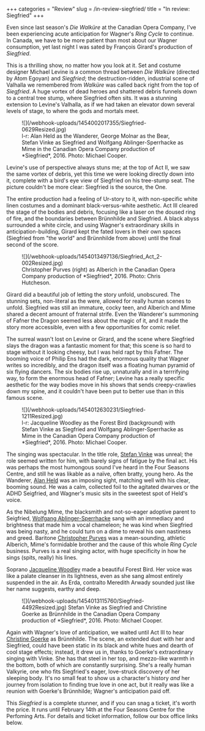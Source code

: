+++
categories = "Review"
slug = /in-review-siegfried/
title = "In review: Siegfried"
+++

Even since last season's *Die Walküre* at the Canadian Opera Company, I've been experiencing acute anticipation for Wagner's *Ring Cycle* to continue. In Canada, we have to be more patient than most about our Wagner consumption, yet last night I was sated by François Girard's production of *Siegfried*.

This is a thrilling show, no matter how you look at it. Set and costume designer Michael Levine is a common thread between *Die Walküre* (directed by Atom Egoyan) and *Siegfried*; the destruction-ridden, industrial scene of Valhalla we remembered from *Walküre* was called back right from the top of *Siegfried*. A huge vortex of dead heroes and shattered debris funnels down to a central tree stump, where Siegfried often sits. It was a stunning extension to Levine's Valhalla, as if we had taken an elevator down several levels of stage, to where the gods and mortals meet. 

<figure data-type="image">
![](/webhook-uploads/1454002017355/Siegfried-0629Resized.jpg)<figcaption>l-r: Alan Held as the Wanderer, George Molnar as the Bear, Stefan Vinke as Siegfried and Wolfgang Ablinger-Sperrhacke as Mime in the Canadian Opera Company production of *Siegfried*, 2016. Photo: Michael Cooper.</figcaption>
</figure>

Levine's use of perspective always stuns me; at the top of Act II, we saw the same vortex of debris, yet this time we were looking directly down into it, complete with a bird's eye view of Siegfried on his tree-stump seat. The picture couldn't be more clear: Siegfried is the source, the One. 

The entire production had a feeling of Ur-story to it, with non-specific white linen costumes and a dominant black-versus-white aesthetic. Act III cleared the stage of the bodies and debris, focusing like a laser on the doused ring of fire, and the boundaries between Brünnhilde and Siegfried. A black abyss surrounded a white circle, and using Wagner's extraordinary skills in anticipation-building, Girard kept the fated lovers in their own spaces (Siegfried from "the world" and Brünnhilde from above) until the final second of the score.

<figure data-type="image">
![](/webhook-uploads/1454013497136/Siegfried_Act_2-002Resized.jpg)
<figcaption>Christopher Purves (right) as Alberich in the Canadian Opera Company production of *Siegfried*, 2016. Photo: Chris Hutcheson.</figcaption>
</figure>

Girard did a beautiful job of letting the story unfold, unobscured. The stunning sets, non-literal as the were, allowed for really human scenes to unfold. Siegfried was still an immature, cocky teen, and Alberich and Mime shared a decent amount of fraternal strife. Even the Wanderer's summoning of Fafner the Dragon seemed less about the magic of it, and it made the story more accessible, even with a few opportunities for comic relief.

The surreal wasn't lost on Levine or Girard, and the scene where Siegfried slays the dragon was a fantastic moment for that; this scene is so hard to stage without it looking cheesy, but I was held rapt by this Fafner. The booming voice of Philip Ens had the dark, enormous quality that Wagner writes so incredibly, and the dragon itself was a floating human pyramid of six flying dancers. The six bodies rise up, unnaturally and in a terrrifying way, to form the enormous head of Fafner; Levine has a really specific aesthetic for the way bodies move in his shows that sends creepy-crawlies down my spine, and it couldn't have been put to better use than in this famous scene.

<figure data-type="image">
![](/webhook-uploads/1454012630231/Siegfried-1211Resized.jpg)<figcaption>l-r: Jacqueline Woodley as the Forest Bird (background) with Stefan Vinke as Siegfried and Wolfgang Ablinger-Sperrhacke as Mime in the Canadian Opera Company production of *Siegfried*, 2016. Photo: Michael Cooper.</figcaption>
</figure>

The singing was spectacular. In the title role, [Stefan Vinke](/scene/people/stefan-vinke/) was unreal; the role seemed written for him, with barely signs of fatigue by the final act. His was perhaps the most humongous sound I've heard in the Four Seasons Centre, and still he was likable as a naïve, often bratty, young hero. As the Wanderer, [Alan Held](/talking-with-singers-alan-held/) was an imposing sight, matching well with his clear, booming sound. He was a calm, collected foil to the agitated dwarves or the ADHD Seigfried, and Wagner's music sits in the sweetest spot of Held's voice. 

As the Nibelung Mime, the blacksmith and not-so-eager adoptive parent to Seigfried, [Wolfgang Ablinger-Sperrhacke](/scene/people/wolfgang-ablinger-sperrhacke/) sang with an immediacy and brightness that made him a vocal chameleon; he was kind when Siegfried was being nasty, and he could turn on a dime to reveal his own nastiness and greed. Baritone [Christopher Purves](/scene/people/christopher-purves/) was a mean-sounding, athletic Alberich, Mime's formidable brother and the cause of this whole *Ring Cycle* business. Purves is a real singing actor, with huge specificity in how he sings (spits, really) his lines. 

Soprano [Jacqueline Woodley](/scene/people/jacqueline-woodley/) made a beautiful Forest Bird. Her voice was like a palate cleanser in its lightness, even as she sang almost entirely suspended in the air. As Erda, contralto Meredith Arwady sounded just like her name suggests, earthy and deep.

<figure data-type="image">
![](/webhook-uploads/1454013115760/Siegfried-4492Resized.jpg)
<figacption>Stefan Vinke as Siegfried and Christine Goerke as Brünnhilde in the Canadian Opera Company production of *Siegfried*, 2016. Photo: Michael Cooper.</figcaption>
</figure>

Again with Wagner's love of anticipation, we waited until Act III to hear [Christine Goerke](/talking-with-singers-christine-goerke/) as Brünnhilde. The scene, an extended duet with her and Siegfried, could have been static in its black and white hues and dearth of cool stage effects; instead, it drew us in, thanks to Goerke's extraordinary singing with Vinke. She has that steel in her top, and mezzo-like warmth in the bottom, both of which are constantly surprising. She's a really human Valkyrie, one who fits Siegfried's eager, love-struck discovery of her sleeping body. It's no small feat to show us a character's history *and* her journey from isolation to finding true love in one act, but it really was like a reunion with Goerke's Brünnhilde; Wagner's anticipation paid off.

This *Siegfried* is a complete stunner, and if you can snag a ticket, it's worth the price. It runs until February 14th at the Four Seasons Centre for the Perfoming Arts. For details and ticket information, follow our box office links below.
